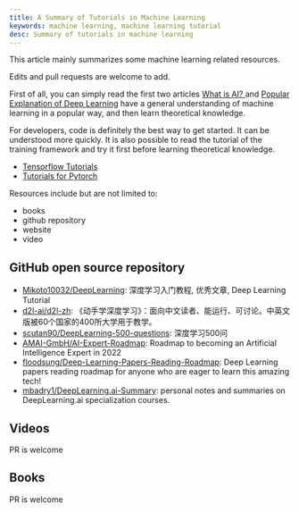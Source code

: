 ```yaml
---
title: A Summary of Tutorials in Machine Learning
keywords: machine learning, machine learning tutorial
desc: Summary of tutorials in machine learning
---
```



This article mainly summarizes some machine learning related resources.

Edits and pull requests are welcome to add.


First of all, you can simply read the first two articles [What is AI? ](./what_is_ai.md) and [Popular Explanation of Deep Learning](./dnn_basic.md) have a general understanding of machine learning in a popular way, and then learn theoretical knowledge.

For developers, code is definitely the best way to get started. It can be understood more quickly. It is also possible to read the tutorial of the training framework and try it first before learning theoretical knowledge.
* [Tensorflow Tutorials](https://www.tensorflow.org/tutorials)
* [Tutorials for Pytorch](https://pytorch.org/tutorials/)


Resources include but are not limited to:
* books
* github repository
* website
* video

## GitHub open source repository

* [Mikoto10032/DeepLearning](https://github.com/Mikoto10032/DeepLearning): 深度学习入门教程, 优秀文章, Deep Learning Tutorial
* [d2l-ai/d2l-zh](https://github.com/d2l-ai/d2l-zh): 《动手学深度学习》：面向中文读者、能运行、可讨论。中英文版被60个国家的400所大学用于教学。
* [scutan90/DeepLearning-500-questions](https://github.com/scutan90/DeepLearning-500-questions): 深度学习500问
* [AMAI-GmbH/AI-Expert-Roadmap](https://github.com/AMAI-GmbH/AI-Expert-Roadmap): Roadmap to becoming an Artificial Intelligence Expert in 2022
* [floodsung/Deep-Learning-Papers-Reading-Roadmap](https://github.com/floodsung/Deep-Learning-Papers-Reading-Roadmap): Deep Learning papers reading roadmap for anyone who are eager to learn this amazing tech!
* [mbadry1/DeepLearning.ai-Summary](https://github.com/mbadry1/DeepLearning.ai-Summary): personal notes and summaries on DeepLearning.ai specialization courses.

## Videos

PR is welcome

## Books

PR is welcome








